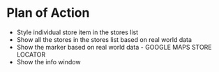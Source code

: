 # Plan of Action

- Style individual store item in the stores list
- Show all the stores in the stores list based on real world data
- Show the marker based on real world data - GOOGLE MAPS STORE   
  LOCATOR
- Show the info window